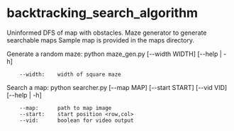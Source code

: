 # backtracking_search_algorithm
Uninformed DFS of map with obstacles. 
Maze generator to generate searchable maps
Sample map is provided in the maps directory.

Generate a random maze:
    python maze_gen.py [--width WIDTH] [--help | -h]

        --width:    width of square maze


Search a map:
    python searcher.py [--map MAP] [--start START] [--vid VID] [--help | -h]

        --map:      path to map image
        --start:    start position <row,col>
        --vid:      boolean for video output
